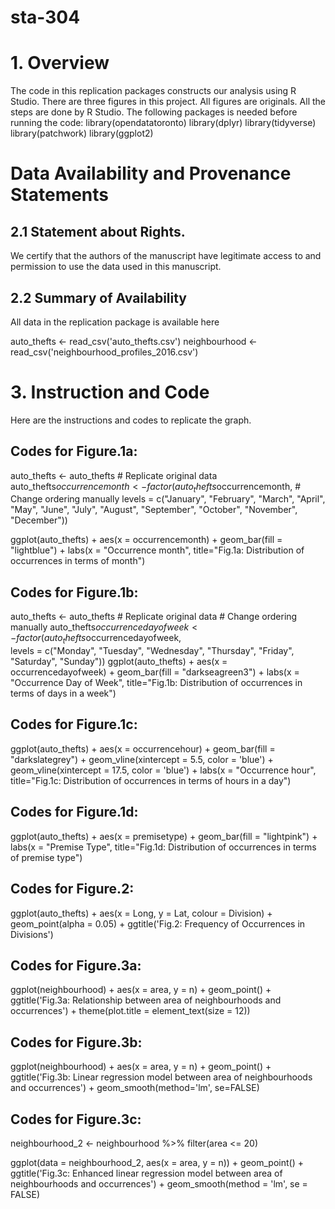 # sta-304
# 1. Overview
The code in this replication packages constructs our analysis using R Studio. There are three figures in this project. All figures are originals. All the steps are done by R Studio. The following packages is needed before running the code:
library(opendatatoronto)
library(dplyr)
library(tidyverse)
library(patchwork)
library(ggplot2)

# Data Availability and Provenance Statements
## 2.1 Statement about Rights.
We certify that the authors of the manuscript have legitimate access to and permission to use the data used in this manuscript.
## 2.2 Summary of Availability
All data in the replication package is available here

auto_thefts <- read_csv('auto_thefts.csv')
neighbourhood <- read_csv('neighbourhood_profiles_2016.csv')

# 3. Instruction and Code
Here are the instructions and codes to replicate the graph.

## Codes for Figure.1a:
auto_thefts <- auto_thefts                                                 # Replicate original data
auto_thefts$occurrencemonth <- factor(auto_thefts$occurrencemonth,                                        # Change ordering manually
                  levels = c("January", "February", "March", "April", "May",
                   "June", "July", "August", "September", "October", 
                   "November", "December"))

ggplot(auto_thefts) +
  aes(x = occurrencemonth) +
  geom_bar(fill = "lightblue") +
  labs(x = "Occurrence month", title="Fig.1a: Distribution of occurrences in terms of month") 
  
## Codes for Figure.1b:
auto_thefts <- auto_thefts                                                 # Replicate original data # Change ordering manually
auto_thefts$occurrencedayofweek <- factor(auto_thefts$occurrencedayofweek,                              
                    levels = c("Monday", "Tuesday", "Wednesday", "Thursday",
                    "Friday", "Saturday", "Sunday"))
ggplot(auto_thefts) +
  aes(x = occurrencedayofweek) +
  geom_bar(fill = "darkseagreen3") + 
  labs(x = "Occurrence Day of Week", title="Fig.1b: Distribution of occurrences in terms of days in a week")
## Codes for Figure.1c:
ggplot(auto_thefts) +
  aes(x = occurrencehour) +
  geom_bar(fill = "darkslategrey") +
  geom_vline(xintercept = 5.5, color = 'blue') +
  geom_vline(xintercept = 17.5, color = 'blue') + 
  labs(x = "Occurrence hour", title="Fig.1c: Distribution of occurrences in terms of hours in a day")
  
## Codes for Figure.1d:
ggplot(auto_thefts) +
  aes(x = premisetype) +
  geom_bar(fill = "lightpink") + 
  labs(x = "Premise Type", title="Fig.1d: Distribution of occurrences in terms of premise type")
  
## Codes for Figure.2:
ggplot(auto_thefts) +
  aes(x = Long, y = Lat, colour = Division) +
  geom_point(alpha = 0.05) +
  ggtitle('Fig.2: Frequency of Occurrences in Divisions')
  
## Codes for Figure.3a:
ggplot(neighbourhood) +
  aes(x = area, y = n) +
  geom_point() + ggtitle('Fig.3a: Relationship between area of neighbourhoods and occurrences') + theme(plot.title = element_text(size = 12))

## Codes for Figure.3b:
ggplot(neighbourhood) +
  aes(x = area, y = n) +
  geom_point() + 
  ggtitle('Fig.3b: Linear regression model between area of neighbourhoods and occurrences') +
  geom_smooth(method='lm', se=FALSE)
  
## Codes for Figure.3c:
neighbourhood_2 <- neighbourhood %>%
  filter(area <= 20)

ggplot(data = neighbourhood_2, aes(x = area, y = n)) +
  geom_point() +
  ggtitle('Fig.3c: Enhanced linear regression model between area of neighbourhoods and occurrences') +
  geom_smooth(method = 'lm', se = FALSE)
